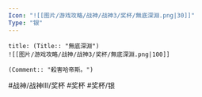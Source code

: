 ```yaml
---
Icon: "![[图片/游戏攻略/战神/战神3/奖杯/無底深淵.png|30]]"
Type: "银"
---
```

```ad-common-silver-trophy
title: (Title:: "無底深淵")
![[图片/游戏攻略/战神/战神3/奖杯/無底深淵.png|100]]

(Comment:: "殺害哈帝斯。")
```

#战神/战神III/奖杯 #奖杯 #奖杯/银
